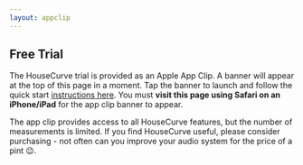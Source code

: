 ```yaml
---
layout: appclip
---
```


## Free Trial

The HouseCurve trial is provided as an Apple App Clip.  A banner will appear at the top of this page in a moment.  Tap the banner to launch and follow the quick start [instructions here](/HELP.md).  You must **visit this page using Safari on an iPhone/iPad** for the app clip banner to appear.

The app clip provides access to all HouseCurve features, but the number of measurements is limited.  If you find HouseCurve useful, please consider purchasing - not often can you improve your audio system for the price of a pint 😉.


